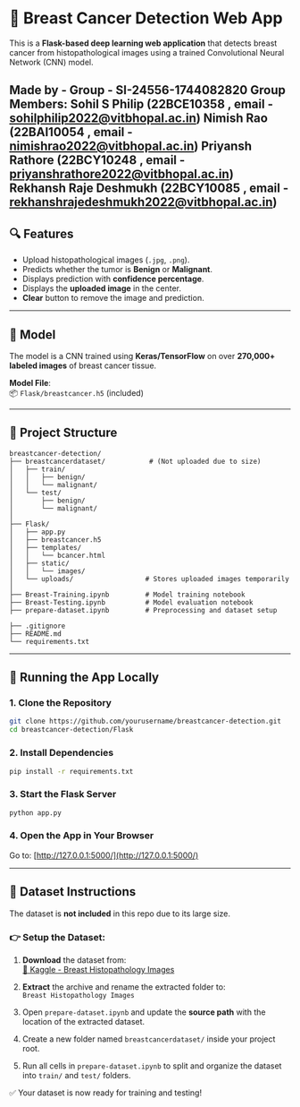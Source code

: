 # 🧠 Breast Cancer Detection Web App

This is a **Flask-based deep learning web application** that detects breast cancer from histopathological images using a trained Convolutional Neural Network (CNN) model.

Made by - Group - SI-24556-1744082820
Group Members:
Sohil S Philip (22BCE10358 , email - sohilphilip2022@vitbhopal.ac.in)
Nimish Rao (22BAI10054 , email - nimishrao2022@vitbhopal.ac.in)
Priyansh Rathore (22BCY10248 , email - priyanshrathore2022@vitbhopal.ac.in)
Rekhansh Raje Deshmukh (22BCY10085 , email - rekhanshrajedeshmukh2022@vitbhopal.ac.in)
---

## 🔍 Features

- Upload histopathological images (`.jpg`, `.png`).
- Predicts whether the tumor is **Benign** or **Malignant**.
- Displays prediction with **confidence percentage**.
- Displays the **uploaded image** in the center.
- **Clear** button to remove the image and prediction.

---

## 🧠 Model

The model is a CNN trained using **Keras/TensorFlow** on over **270,000+ labeled images** of breast cancer tissue.

**Model File**:  
📦 `Flask/breastcancer.h5` (included)

---

## 📂 Project Structure

```
breastcancer-detection/
├── breastcancerdataset/           # (Not uploaded due to size)
│   ├── train/
│   │   ├── benign/
│   │   └── malignant/
│   └── test/
│       ├── benign/
│       └── malignant/
│
├── Flask/
│   ├── app.py
│   ├── breastcancer.h5
│   ├── templates/
│   │   └── bcancer.html
│   ├── static/
│   │   └── images/
│   └── uploads/                  # Stores uploaded images temporarily
│
├── Breast-Training.ipynb         # Model training notebook
├── Breast-Testing.ipynb          # Model evaluation notebook
├── prepare-dataset.ipynb         # Preprocessing and dataset setup

├── .gitignore
├── README.md
└── requirements.txt
```

---

## 🚀 Running the App Locally

### 1. Clone the Repository

```bash
git clone https://github.com/yourusername/breastcancer-detection.git
cd breastcancer-detection/Flask
```

### 2. Install Dependencies

```bash
pip install -r requirements.txt
```

### 3. Start the Flask Server

```bash
python app.py
```

### 4. Open the App in Your Browser

Go to: [http://127.0.0.1:5000/](http://127.0.0.1:5000/)

---

## 📁 Dataset Instructions

The dataset is **not included** in this repo due to its large size.

### 👉 Setup the Dataset:

1. **Download** the dataset from:  
   [🔗 Kaggle - Breast Histopathology Images](https://www.kaggle.com/paultimothymooney/breast-histopathology-images)

2. **Extract** the archive and rename the extracted folder to:  
   `Breast Histopathology Images`

3. Open `prepare-dataset.ipynb` and update the **source path** with the location of the extracted dataset.

4. Create a new folder named `breastcancerdataset/` inside your project root.

5. Run all cells in `prepare-dataset.ipynb` to split and organize the dataset into `train/` and `test/` folders.

✅ Your dataset is now ready for training and testing!
